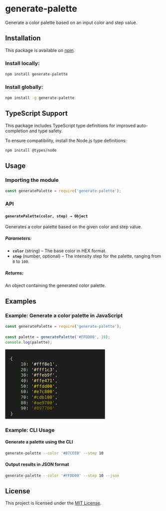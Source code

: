 # generate-palette

Generate a color palette based on an input color and step value.

## Installation

This package is available on [npm](https://www.npmjs.com/).

### Install locally:

```sh
npm install generate-palette
```  

### Install globally:

```sh
npm install -g generate-palette
```  

## TypeScript Support

This package includes TypeScript type definitions for improved auto-completion and type safety.

To ensure compatibility, install the Node.js type definitions:

```sh
npm install @types/node
```  

## Usage

### Importing the module

```js
const generatePalette = require('generate-palette');
```

### API

#### `generatePalette(color, step) → Object`

Generates a color palette based on the given color and step value.

##### Parameters:
- **`color`** (string) – The base color in HEX format.
- **`step`** (number, optional) – The intensity step for the palette, ranging from `0` to `100`.

##### Returns:
An object containing the generated color palette.

## Examples

### Example: Generate a color palette in JavaScript

```js
const generatePalette = require('generate-palette');

const palette = generatePalette('#FFDD00', 10);
console.log(palette);
```  

<img src="palette.png" alt="Generated color palette" width="320px"/>  

### Example: CLI Usage

#### Generate a palette using the CLI

```sh
generate-palette --color '#87CEEB' --step 10
```  

#### Output results in JSON format

```sh
generate-palette --color '#FFDD00' --step 10 --json
```  

## License

This project is licensed under the [MIT License](LICENSE).
